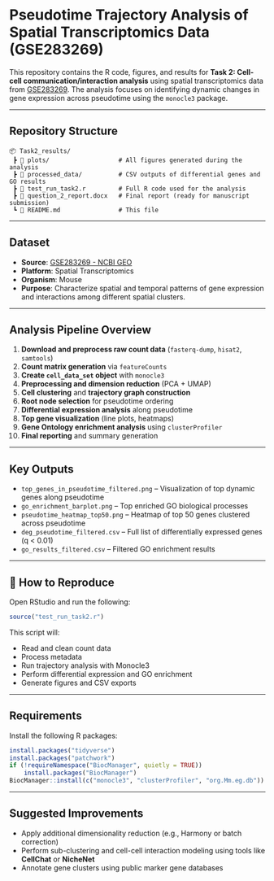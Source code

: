 # Pseudotime Trajectory Analysis of Spatial Transcriptomics Data (GSE283269)

This repository contains the R code, figures, and results for **Task 2: Cell-cell communication/interaction analysis** using spatial transcriptomics data from [GSE283269](https://www.ncbi.nlm.nih.gov/geo/query/acc.cgi?acc=GSE283269). The analysis focuses on identifying dynamic changes in gene expression across pseudotime using the `monocle3` package.

---

## Repository Structure

```
📦 Task2_results/
 ┣ 📂 plots/                   # All figures generated during the analysis
 ┣ 📂 processed_data/          # CSV outputs of differential genes and GO results
 ┣ 📄 test_run_task2.r         # Full R code used for the analysis
 ┣ 📄 question_2_report.docx   # Final report (ready for manuscript submission)
 ┗ 📄 README.md                # This file
```

---

## Dataset

- **Source**: [GSE283269 - NCBI GEO](https://www.ncbi.nlm.nih.gov/geo/query/acc.cgi?acc=GSE283269)
- **Platform**: Spatial Transcriptomics
- **Organism**: Mouse
- **Purpose**: Characterize spatial and temporal patterns of gene expression and interactions among different spatial clusters.

---

## Analysis Pipeline Overview

1. **Download and preprocess raw count data** (`fasterq-dump`, `hisat2`, `samtools`)
2. **Count matrix generation** via `featureCounts`
3. **Create `cell_data_set` object** with `monocle3`
4. **Preprocessing and dimension reduction** (PCA + UMAP)
5. **Cell clustering** and **trajectory graph construction**
6. **Root node selection** for pseudotime ordering
7. **Differential expression analysis** along pseudotime
8. **Top gene visualization** (line plots, heatmaps)
9. **Gene Ontology enrichment analysis** using `clusterProfiler`
10. **Final reporting** and summary generation

---

## Key Outputs

- `top_genes_in_pseudotime_filtered.png` – Visualization of top dynamic genes along pseudotime
- `go_enrichment_barplot.png` – Top enriched GO biological processes
- `pseudotime_heatmap_top50.png` – Heatmap of top 50 genes clustered across pseudotime
- `deg_pseudotime_filtered.csv` – Full list of differentially expressed genes (q < 0.01)
- `go_results_filtered.csv` – Filtered GO enrichment results

---

## 📝 How to Reproduce

Open RStudio and run the following:

```r
source("test_run_task2.r")
```

This script will:

- Read and clean count data
- Process metadata
- Run trajectory analysis with Monocle3
- Perform differential expression and GO enrichment
- Generate figures and CSV exports

---

## Requirements

Install the following R packages:

```r
install.packages("tidyverse")
install.packages("patchwork")
if (!requireNamespace("BiocManager", quietly = TRUE))
    install.packages("BiocManager")
BiocManager::install(c("monocle3", "clusterProfiler", "org.Mm.eg.db"))
```

---

## Suggested Improvements

- Apply additional dimensionality reduction (e.g., Harmony or batch correction)
- Perform sub-clustering and cell-cell interaction modeling using tools like **CellChat** or **NicheNet**
- Annotate gene clusters using public marker gene databases
